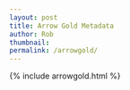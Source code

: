 ```yaml
---
layout: post
title: Arrow Gold Metadata
author: Rob
thumbnail:   
permalink: /arrowgold/
---
```

{% include arrowgold.html %}

